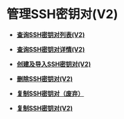 # 管理SSH密钥对\(V2\)<a name="dew_02_0200"></a>

-   **[查询SSH密钥对列表\(V2\)](查询SSH密钥对列表(V2).md)**  

-   **[查询SSH密钥对详情\(V2\)](查询SSH密钥对详情(V2).md)**  

-   **[创建及导入SSH密钥对\(V2\)](创建及导入SSH密钥对(V2).md)**  

-   **[删除SSH密钥对\(V2\)](删除SSH密钥对(V2).md)**  

-   **[复制SSH密钥对（废弃）](复制SSH密钥对（废弃）.md)**  

-   **[复制SSH密钥对\(V2\)](复制SSH密钥对(V2).md)**  


